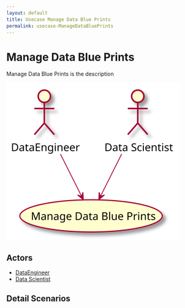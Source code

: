 ```yaml
---
layout: default
title: Usecase Manage Data Blue Prints
permalink: usecase-ManageDataBluePrints
---
```


# Manage Data Blue Prints

Manage Data Blue Prints is the description

![Activities Diagram](./activities.svg)

## Actors

* [DataEngineer](actor-dataengineer)
* [Data Scientist](actor-datascientist)


## Detail Scenarios


  

